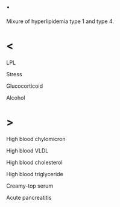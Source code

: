 # .

Mixure of hyperlipidemia type 1 and type 4.

# <

LPL

Stress

Glucocorticoid

Alcohol

# >

High blood chylomicron

High blood VLDL

High blood cholesterol

High blood triglyceride

Creamy-top serum

Acute pancreatitis
